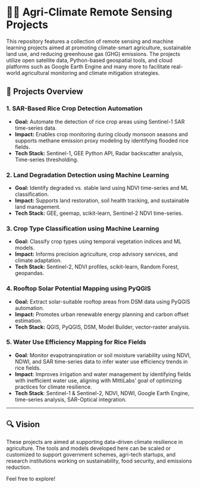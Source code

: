 # 🌾📡 Agri-Climate Remote Sensing Projects 

This repository features a collection of remote sensing and machine learning projects aimed at promoting climate-smart agriculture, sustainable land use, and reducing greenhouse gas (GHG) emissions. The projects utilize open satellite data, Python-based geospatial tools, and cloud platforms such as Google Earth Engine and many more to facilitate real-world agricultural monitoring and climate mitigation strategies.

## 📁 Projects Overview

### 1. SAR-Based Rice Crop Detection Automation
- **Goal:** Automate the detection of rice crop areas using Sentinel-1 SAR time-series data.
- **Impact:** Enables crop monitoring during cloudy monsoon seasons and supports methane emission proxy modeling by identifying flooded rice fields.
- **Tech Stack:** Sentinel-1, GEE Python API, Radar backscatter analysis, Time-series thresholding.

### 2. Land Degradation Detection using Machine Learning
- **Goal:** Identify degraded vs. stable land using NDVI time-series and ML classification.
- **Impact:** Supports land restoration, soil health tracking, and sustainable land management.
- **Tech Stack:** GEE, geemap, scikit-learn, Sentinel-2 NDVI time-series.

### 3. Crop Type Classification using Machine Learning
- **Goal:** Classify crop types using temporal vegetation indices and ML models.
- **Impact:** Informs precision agriculture, crop advisory services, and climate adaptation.
- **Tech Stack:** Sentinel-2, NDVI profiles, scikit-learn, Random Forest, geopandas.

### 4. Rooftop Solar Potential Mapping using PyQGIS
- **Goal:** Extract solar-suitable rooftop areas from DSM data using PyQGIS automation.
- **Impact:** Promotes urban renewable energy planning and carbon offset estimation.
- **Tech Stack:** QGIS, PyQGIS, DSM, Model Builder, vector-raster analysis.

### 5. Water Use Efficiency Mapping for Rice Fields
- **Goal**: Monitor evapotranspiration or soil moisture variability using NDVI, NDWI, and SAR time-series data to infer water use efficiency trends in rice fields.
- **Impact**: Improves irrigation and water management by identifying fields with inefficient water use, aligning with MittiLabs’ goal of optimizing practices for climate resilience.
- **Tech Stack**: Sentinel-1 & Sentinel-2, NDVI, NDWI, Google Earth Engine, time-series analysis, SAR-Optical integration.
---

## 🔍 Vision

These projects are aimed at supporting data-driven climate resilience in agriculture. The tools and models developed here can be scaled or customized to support government schemes, agri-tech startups, and research institutions working on sustainability, food security, and emissions reduction.

Feel free to explore!

